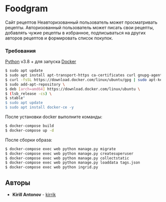# Foodgram

Сайт рецептов
Неавторизованный пользователь может просматривать рецепты. 
Авторизованный пользователь может писать свои рецепты, добавлять чужие рецепты в избранное, подписываться на других авторов рецептов и формировать список покупок.

### Требования


[Python](https://www.python.org/downloads/) v3.8 +  для запуска 
[Docker](https://www.docker.com/)

```sh
$ sudo apt update
$ sudo apt install apt-transport-https ca-certificates curl gnupg-agent software-properties-common -y
$ curl -fsSL https://download.docker.com/linux/ubuntu/gpg | sudo apt-key add -
$ sudo add-apt-repository \
$ deb [arch=amd64] https://download.docker.com/linux/ubuntu \
$ (lsb_release -cs) \
$ stable"
$ sudo apt update
$ sudo apt install docker-ce -y
```

После установки docker выполните команды:
```sh
$ docker-compose build
$ docker-compose up -d
```

После сборки образа:
```sh
$ docker-compose exec web python manage.py migrate
$ docker-compose exec web python manage.py createsuperuser
$ docker-compose exec web python manage.py collectstatic
$ docker-compose exec web python manage.py loaddata tags.json
$ docker-compose exec web python ingrid.py
```

## Авторы

* **Kirill Antonov** - [kirrik](https://github.com/kirrik)